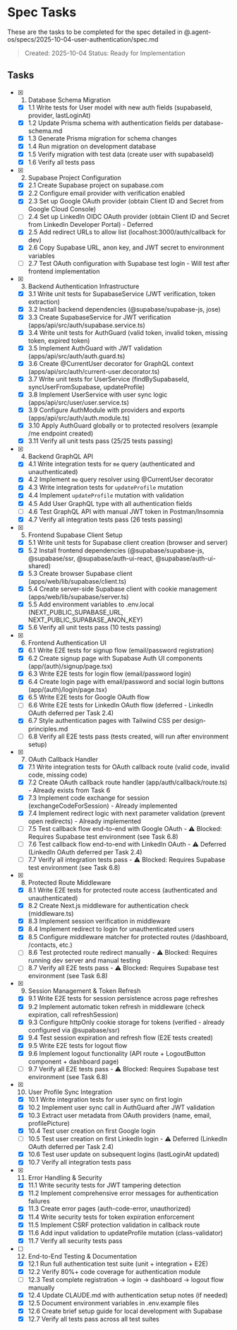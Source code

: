 # Spec Tasks

These are the tasks to be completed for the spec detailed in @.agent-os/specs/2025-10-04-user-authentication/spec.md

> Created: 2025-10-04
> Status: Ready for Implementation

## Tasks

- [x] 1. Database Schema Migration
  - [x] 1.1 Write tests for User model with new auth fields (supabaseId, provider, lastLoginAt)
  - [x] 1.2 Update Prisma schema with authentication fields per database-schema.md
  - [x] 1.3 Generate Prisma migration for schema changes
  - [x] 1.4 Run migration on development database
  - [x] 1.5 Verify migration with test data (create user with supabaseId)
  - [x] 1.6 Verify all tests pass

- [x] 2. Supabase Project Configuration
  - [x] 2.1 Create Supabase project on supabase.com
  - [x] 2.2 Configure email provider with verification enabled
  - [x] 2.3 Set up Google OAuth provider (obtain Client ID and Secret from Google Cloud Console)
  - [ ] 2.4 Set up LinkedIn OIDC OAuth provider (obtain Client ID and Secret from LinkedIn Developer Portal) - Deferred
  - [x] 2.5 Add redirect URLs to allow list (localhost:3000/auth/callback for dev)
  - [x] 2.6 Copy Supabase URL, anon key, and JWT secret to environment variables
  - [ ] 2.7 Test OAuth configuration with Supabase test login - Will test after frontend implementation

- [x] 3. Backend Authentication Infrastructure
  - [x] 3.1 Write unit tests for SupabaseService (JWT verification, token extraction)
  - [x] 3.2 Install backend dependencies (@supabase/supabase-js, jose)
  - [x] 3.3 Create SupabaseService for JWT verification (apps/api/src/auth/supabase.service.ts)
  - [x] 3.4 Write unit tests for AuthGuard (valid token, invalid token, missing token, expired token)
  - [x] 3.5 Implement AuthGuard with JWT validation (apps/api/src/auth/auth.guard.ts)
  - [x] 3.6 Create @CurrentUser decorator for GraphQL context (apps/api/src/auth/current-user.decorator.ts)
  - [x] 3.7 Write unit tests for UserService (findBySupabaseId, syncUserFromSupabase, updateProfile)
  - [x] 3.8 Implement UserService with user sync logic (apps/api/src/user/user.service.ts)
  - [x] 3.9 Configure AuthModule with providers and exports (apps/api/src/auth/auth.module.ts)
  - [x] 3.10 Apply AuthGuard globally or to protected resolvers (example /me endpoint created)
  - [x] 3.11 Verify all unit tests pass (25/25 tests passing)

- [x] 4. Backend GraphQL API
  - [x] 4.1 Write integration tests for `me` query (authenticated and unauthenticated)
  - [x] 4.2 Implement `me` query resolver using @CurrentUser decorator
  - [x] 4.3 Write integration tests for `updateProfile` mutation
  - [x] 4.4 Implement `updateProfile` mutation with validation
  - [x] 4.5 Add User GraphQL type with all authentication fields
  - [ ] 4.6 Test GraphQL API with manual JWT token in Postman/Insomnia
  - [x] 4.7 Verify all integration tests pass (26 tests passing)

- [x] 5. Frontend Supabase Client Setup
  - [x] 5.1 Write unit tests for Supabase client creation (browser and server)
  - [x] 5.2 Install frontend dependencies (@supabase/supabase-js, @supabase/ssr, @supabase/auth-ui-react, @supabase/auth-ui-shared)
  - [x] 5.3 Create browser Supabase client (apps/web/lib/supabase/client.ts)
  - [x] 5.4 Create server-side Supabase client with cookie management (apps/web/lib/supabase/server.ts)
  - [x] 5.5 Add environment variables to .env.local (NEXT_PUBLIC_SUPABASE_URL, NEXT_PUBLIC_SUPABASE_ANON_KEY)
  - [x] 5.6 Verify all unit tests pass (10 tests passing)

- [x] 6. Frontend Authentication UI
  - [x] 6.1 Write E2E tests for signup flow (email/password registration)
  - [x] 6.2 Create signup page with Supabase Auth UI components (app/(auth)/signup/page.tsx)
  - [x] 6.3 Write E2E tests for login flow (email/password login)
  - [x] 6.4 Create login page with email/password and social login buttons (app/(auth)/login/page.tsx)
  - [x] 6.5 Write E2E tests for Google OAuth flow
  - [ ] 6.6 Write E2E tests for LinkedIn OAuth flow (deferred - LinkedIn OAuth deferred per Task 2.4)
  - [x] 6.7 Style authentication pages with Tailwind CSS per design-principles.md
  - [ ] 6.8 Verify all E2E tests pass (tests created, will run after environment setup)

- [x] 7. OAuth Callback Handler
  - [x] 7.1 Write integration tests for OAuth callback route (valid code, invalid code, missing code)
  - [x] 7.2 Create OAuth callback route handler (app/auth/callback/route.ts) - Already exists from Task 6
  - [x] 7.3 Implement code exchange for session (exchangeCodeForSession) - Already implemented
  - [x] 7.4 Implement redirect logic with next parameter validation (prevent open redirects) - Already implemented
  - [ ] 7.5 Test callback flow end-to-end with Google OAuth - ⚠️ Blocked: Requires Supabase test environment (see Task 6.8)
  - [ ] 7.6 Test callback flow end-to-end with LinkedIn OAuth - ⚠️ Deferred (LinkedIn OAuth deferred per Task 2.4)
  - [ ] 7.7 Verify all integration tests pass - ⚠️ Blocked: Requires Supabase test environment (see Task 6.8)

- [x] 8. Protected Route Middleware
  - [x] 8.1 Write E2E tests for protected route access (authenticated and unauthenticated)
  - [x] 8.2 Create Next.js middleware for authentication check (middleware.ts)
  - [x] 8.3 Implement session verification in middleware
  - [x] 8.4 Implement redirect to login for unauthenticated users
  - [x] 8.5 Configure middleware matcher for protected routes (/dashboard, /contacts, etc.)
  - [ ] 8.6 Test protected route redirect manually - ⚠️ Blocked: Requires running dev server and manual testing
  - [ ] 8.7 Verify all E2E tests pass - ⚠️ Blocked: Requires Supabase test environment (see Task 6.8)

- [x] 9. Session Management & Token Refresh
  - [x] 9.1 Write E2E tests for session persistence across page refreshes
  - [x] 9.2 Implement automatic token refresh in middleware (check expiration, call refreshSession)
  - [x] 9.3 Configure httpOnly cookie storage for tokens (verified - already configured via @supabase/ssr)
  - [x] 9.4 Test session expiration and refresh flow (E2E tests created)
  - [x] 9.5 Write E2E tests for logout flow
  - [x] 9.6 Implement logout functionality (API route + LogoutButton component + dashboard page)
  - [ ] 9.7 Verify all E2E tests pass - ⚠️ Blocked: Requires Supabase test environment (see Task 6.8)

- [x] 10. User Profile Sync Integration
  - [x] 10.1 Write integration tests for user sync on first login
  - [x] 10.2 Implement user sync call in AuthGuard after JWT validation
  - [x] 10.3 Extract user metadata from OAuth providers (name, email, profilePicture)
  - [x] 10.4 Test user creation on first Google login
  - [ ] 10.5 Test user creation on first LinkedIn login - ⚠️ Deferred (LinkedIn OAuth deferred per Task 2.4)
  - [x] 10.6 Test user update on subsequent logins (lastLoginAt updated)
  - [x] 10.7 Verify all integration tests pass

- [x] 11. Error Handling & Security
  - [x] 11.1 Write security tests for JWT tampering detection
  - [x] 11.2 Implement comprehensive error messages for authentication failures
  - [x] 11.3 Create error pages (auth-code-error, unauthorized)
  - [x] 11.4 Write security tests for token expiration enforcement
  - [x] 11.5 Implement CSRF protection validation in callback route
  - [x] 11.6 Add input validation to updateProfile mutation (class-validator)
  - [x] 11.7 Verify all security tests pass

- [ ] 12. End-to-End Testing & Documentation
  - [x] 12.1 Run full authentication test suite (unit + integration + E2E)
  - [x] 12.2 Verify 80%+ code coverage for authentication module
  - [ ] 12.3 Test complete registration → login → dashboard → logout flow manually
  - [x] 12.4 Update CLAUDE.md with authentication setup notes (if needed)
  - [x] 12.5 Document environment variables in .env.example files
  - [x] 12.6 Create brief setup guide for local development with Supabase
  - [x] 12.7 Verify all tests pass across all test suites
